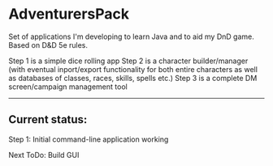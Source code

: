 # AdventurersPack
Set of applications I'm developing to learn Java and to aid my DnD game.
Based on D&D 5e rules.

Step 1 is a simple dice rolling app
Step 2 is a character builder/manager 
  (with eventual inport/export functionality for both entire characters as well as databases of classes, races, skills, spells etc.)
Step 3 is a complete DM screen/campaign management tool

---------------------------------------------------------------------

## Current status:
Step 1: Initial command-line application working 

Next ToDo: Build GUI
